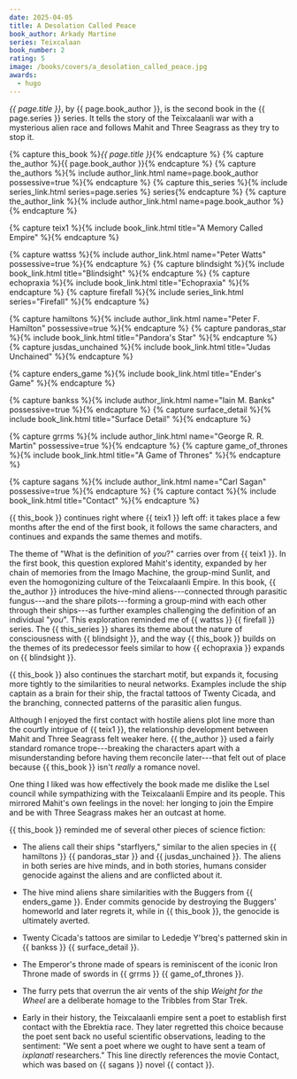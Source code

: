 ```yaml
---
date: 2025-04-05
title: A Desolation Called Peace
book_author: Arkady Martine
series: Teixcalaan
book_number: 2
rating: 5
image: /books/covers/a_desolation_called_peace.jpg
awards:
  - hugo
---
```


<cite class="book-title">{{ page.title }}</cite>, by <span
class="author-name">{{ page.book_author }}</span>, is the second book in the
<span class="book-series">{{ page.series }}</span> series. It tells the story
of the Teixcalaanli war with a mysterious alien race and follows Mahit and
Three Seagrass as they try to stop it.

{% capture this_book %}<cite class="book-title">{{ page.title }}</cite>{% endcapture %}
{% capture the_author %}<span class="author-name">{{ page.book_author }}</span>{% endcapture %}
{% capture the_authors %}{% include author_link.html name=page.book_author possessive=true %}{% endcapture %}
{% capture this_series %}{% include series_link.html series=page.series %} series{% endcapture %}
{% capture the_author_link %}{% include author_link.html name=page.book_author %}{% endcapture %}

{% capture teix1 %}{% include book_link.html title="A Memory Called Empire" %}{% endcapture %}

{% capture wattss %}{% include author_link.html name="Peter Watts" possessive=true %}{% endcapture %}
{% capture blindsight %}{% include book_link.html title="Blindsight" %}{% endcapture %}
{% capture echopraxia %}{% include book_link.html title="Echopraxia" %}{% endcapture %}
{% capture firefall %}{% include series_link.html series="Firefall" %}{% endcapture %}


{% capture hamiltons %}{% include author_link.html name="Peter F. Hamilton" possessive=true %}{% endcapture %}
{% capture pandoras_star %}{% include book_link.html title="Pandora's Star" %}{% endcapture %}
{% capture jusdas_unchained %}{% include book_link.html title="Judas Unchained" %}{% endcapture %}

{% capture enders_game %}{% include book_link.html title="Ender's Game" %}{% endcapture %}

{% capture bankss %}{% include author_link.html name="Iain M. Banks" possessive=true %}{% endcapture %}
{% capture surface_detail %}{% include book_link.html title="Surface Detail" %}{% endcapture %}

{% capture grrms %}{% include author_link.html name="George R. R. Martin" possessive=true %}{% endcapture %}
{% capture game_of_thrones %}{% include book_link.html title="A Game of Thrones" %}{% endcapture %}

{% capture sagans %}{% include author_link.html name="Carl Sagan" possessive=true %}{% endcapture %}
{% capture contact %}{% include book_link.html title="Contact" %}{% endcapture %}

{{ this_book }} continues right where {{ teix1 }} left off: it takes place a
few months after the end of the first book, it follows the same characters,
and continues and expands the same themes and motifs.

The theme of "What is the definition of _you_?" carries over from {{ teix1 }}.
In the first book, this question explored Mahit's identity, expanded by her
chain of memories from the Imago Machine, the group-mind Sunlit, and even the
homogonizing culture of the Teixcalaanli Empire. In this book, {{ the_author
}} introduces the hive-mind aliens---connected through parasitic fungus---and
the share pilots---forming a group-mind with each other through their
ships---as further examples challenging the definition of an individual
"_you_". This exploration reminded me of {{ wattss }} {{ firefall }} series.
The {{ this_series }} shares its theme about the nature of consciousness with
{{ blindsight }}, and the way {{ this_book }} builds on the themes of its
predecessor feels similar to how {{ echopraxia }} expands on {{ blindsight }}.

{{ this_book }} also continues the starchart motif, but expands it, focusing
more tightly to the similarities to neural networks. Examples include the ship
captain as a brain for their ship, the fractal tattoos of Twenty Cicada, and
the branching, connected patterns of the parasitic alien fungus.

Although I enjoyed the first contact with hostile aliens plot line more than
the courtly intrigue of {{ teix1 }}, the relationship development between
Mahit and Three Seagrass felt weaker here. {{ the_author }} used a fairly
standard romance trope---breaking the characters apart with a misunderstanding
before having them reconcile later---that felt out of place because {{
this_book }} isn't _really_ a romance novel.

One thing I liked was how effectively the book made me dislike the Lsel
council while sympathizing with the Teixcalaanli Empire and its people. This
mirrored Mahit's own feelings in the novel: her longing to join the Empire and
be with Three Seagrass makes her an outcast at home.

{{ this_book }} reminded me of several other pieces of science fiction:

- The aliens call their ships "starflyers," similar to the alien species in {{
  hamiltons }} {{ pandoras_star }} and {{ jusdas_unchained }}. The aliens in
  both series are hive minds, and in both stories, humans consider genocide
  against the aliens and are conflicted about it.

- The hive mind aliens share similarities with the Buggers from {{ enders_game
  }}. Ender commits genocide by destroying the Buggers' homeworld and later
  regrets it, while in {{ this_book }}, the genocide is ultimately averted.

- Twenty Cicada's tattoos are similar to Lededje Y'breq's patterned skin in {{
  bankss }} {{ surface_detail }}.

- The Emperor's throne made of spears is reminiscent of the iconic Iron Throne
  made of swords in {{ grrms }} {{ game_of_thrones }}.

- The furry pets that overrun the air vents of the ship _Weight for the Wheel_
  are a deliberate homage to the Tribbles from <span
  class="tv-show-title">Star Trek</span>.

- Early in their history, the Teixcalaanli empire sent a poet to establish
  first contact with the Ebrektia race. They later regretted this choice
  because the poet sent back no useful scientific observations, leading to the
  sentiment: "We sent a poet where we ought to have sent a team of _ixplanatl_
  researchers." This line directly references the movie <span
  class="movie-title">Contact</span>, which was based on {{ sagans }} novel {{
  contact }}.
